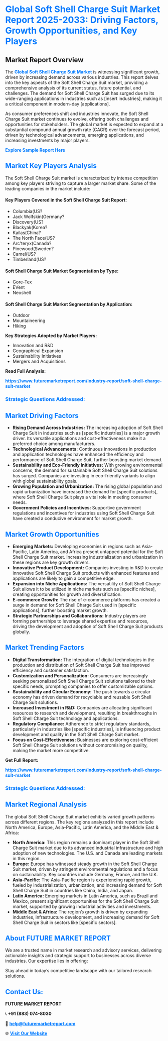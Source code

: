 <h1 style="color: #007BFF;">Global Soft Shell Charge Suit Market Report 2025-2033: Driving Factors, Growth Opportunities, and Key Players</h1>

<section id="overview">
<h2>Market Report Overview</h2>
<p>The <a href="https://www.futuremarketreport.com/industry-report/soft-shell-charge-suit-market" style="color: #007BFF; text-decoration: none;"><strong>Global Soft Shell Charge Suit Market</strong></a> is witnessing significant growth, driven by increasing demand across various industries. This report delves into the key aspects of the Soft Shell Charge Suit market, providing a comprehensive analysis of its current status, future potential, and challenges. The demand for Soft Shell Charge Suit has surged due to its wide-ranging applications in industries such as [insert industries], making it a critical component in modern-day [applications].</p>
<p>As consumer preferences shift and industries innovate, the Soft Shell Charge Suit market continues to evolve, offering both challenges and opportunities for stakeholders. The global market is expected to expand at a substantial compound annual growth rate (CAGR) over the forecast period, driven by technological advancements, emerging applications, and increasing investments by major players.</p>
</section>

<section id="overview">
<p><a href="https://www.futuremarketreport.com/request-sample/reportId=103155" style="color: #007BFF; text-decoration: none;"><strong>Explore Sample Report Here</strong></a></p>
</section>

<section id="key-players">
<h2 style="color: #007BFF;">Market Key Players Analysis</h2>
<p>The Soft Shell Charge Suit market is characterized by intense competition among key players striving to capture a larger market share. Some of the leading companies in the market include:</p>
<h4>Key Players Covered in the Soft Shell Charge Suit Report:</h4>
<ul><li>Columbia(US?</li><li>Jack Wolfskin(Germany?</li><li>Discovery(US?</li><li>Blackyak(Korea?</li><li>Kailas(China?</li><li>The North Face(US?</li><li>Arc&#039;teryx(Canada?</li><li>Pinewood(Sweden?</li><li>Camel(US?</li><li>Timberland(US?</li></ul>
<h4>Soft Shell Charge Suit Market Segmentation by Type:</h4>
<ul><li>Gore-Tex</li><li>EVent</li><li>Neoshell</li></ul>

<h4>Soft Shell Charge Suit Market Segmentation by Application:</h4>
<ul><li>Outdoor</li><li>Mountaineering</li><li>Hiking</li></ul>
<p><strong>Key Strategies Adopted by Market Players:</strong></p>
<ul>
<li>Innovation and R&D</li>
<li>Geographical Expansion</li>
<li>Sustainability Initiatives</li>
<li>Mergers and Acquisitions</li>
</ul>
</section>

<section>
<p><strong>Read Full Analysis: </strong></p><a href="https://www.futuremarketreport.com/industry-report/soft-shell-charge-suit-market" style="color: #007BFF; text-decoration: none;"><strong>https://www.futuremarketreport.com/industry-report/soft-shell-charge-suit-market</strong></a>
<h3 style="color: #007BFF;">Strategic Questions Addressed:</h3>
</section>

<section id="driving-factors">
<h2 style="color: #007BFF;">Market Driving Factors</h2>
<ul>
<li><strong>Rising Demand Across Industries:</strong> The increasing adoption of Soft Shell Charge Suit in industries such as [specific industries] is a major growth driver. Its versatile applications and cost-effectiveness make it a preferred choice among manufacturers.</li>
<li><strong>Technological Advancements:</strong> Continuous innovations in production and application technologies have enhanced the efficiency and performance of Soft Shell Charge Suit, further boosting market demand.</li>
<li><strong>Sustainability and Eco-Friendly Initiatives:</strong> With growing environmental concerns, the demand for sustainable Soft Shell Charge Suit solutions has surged. Companies are investing in eco-friendly variants to align with global sustainability goals.</li>
<li><strong>Growing Population and Urbanization:</strong> The rising global population and rapid urbanization have increased the demand for [specific products], where Soft Shell Charge Suit plays a vital role in meeting consumer needs.</li>
<li><strong>Government Policies and Incentives:</strong> Supportive government regulations and incentives for industries using Soft Shell Charge Suit have created a conducive environment for market growth.</li>
</ul>
</section>

<section id="growth-opportunities">
<h2 style="color: #007BFF;">Market Growth Opportunities</h2>
<ul>
<li><strong>Emerging Markets:</strong> Developing economies in regions such as Asia-Pacific, Latin America, and Africa present untapped potential for the Soft Shell Charge Suit market. Increasing industrialization and urbanization in these regions are key growth drivers.</li>
<li><strong>Innovative Product Development:</strong> Companies investing in R&D to create innovative Soft Shell Charge Suit products with enhanced features and applications are likely to gain a competitive edge.</li>
<li><strong>Expansion into Niche Applications:</strong> The versatility of Soft Shell Charge Suit allows it to be utilized in niche markets such as [specific niches], creating opportunities for growth and diversification.</li>
<li><strong>E-commerce Growth:</strong> The rise of e-commerce platforms has created a surge in demand for Soft Shell Charge Suit used in [specific applications], further boosting market growth.</li>
<li><strong>Strategic Partnerships and Collaborations:</strong> Industry players are forming partnerships to leverage shared expertise and resources, driving the development and adoption of Soft Shell Charge Suit products globally.</li>
</ul>
</section>

<section id="trending-factors">
<h2 style="color: #007BFF;">Market Trending Factors</h2>
<ul>
<li><strong>Digital Transformation:</strong> The integration of digital technologies in the production and distribution of Soft Shell Charge Suit has improved efficiency and customer satisfaction.</li>
<li><strong>Customization and Personalization:</strong> Consumers are increasingly seeking personalized Soft Shell Charge Suit solutions tailored to their specific needs, prompting companies to offer customizable options.</li>
<li><strong>Sustainability and Circular Economy:</strong> The push towards a circular economy has driven demand for recyclable and reusable Soft Shell Charge Suit solutions.</li>
<li><strong>Increased Investment in R&D:</strong> Companies are allocating significant resources to research and development, resulting in breakthroughs in Soft Shell Charge Suit technology and applications.</li>
<li><strong>Regulatory Compliance:</strong> Adherence to strict regulatory standards, particularly in industries like [specific industries], is influencing product development and quality in the Soft Shell Charge Suit market.</li>
<li><strong>Focus on Cost-Effectiveness:</strong> Businesses are exploring cost-efficient Soft Shell Charge Suit solutions without compromising on quality, making the market more competitive.</li>
</ul>
</section>

<section>
<p><strong>Get Full Report: </strong></p><a href="https://www.futuremarketreport.com/industry-report/soft-shell-charge-suit-market" style="color: #007BFF; text-decoration: none;"><strong>https://www.futuremarketreport.com/industry-report/soft-shell-charge-suit-market</strong></a>
<h3 style="color: #007BFF;">Strategic Questions Addressed:</h3>
</section>


<section id="regional-analysis">
<h2 style="color: #007BFF;">Market Regional Analysis</h2>
<p>The global Soft Shell Charge Suit market exhibits varied growth patterns across different regions. The key regions analyzed in this report include North America, Europe, Asia-Pacific, Latin America, and the Middle East & Africa:</p>
<ul>
<li><strong>North America:</strong> This region remains a dominant player in the Soft Shell Charge Suit market due to its advanced industrial infrastructure and high adoption of new technologies. The U.S. and Canada are leading markets in this region.</li>
<li><strong>Europe:</strong> Europe has witnessed steady growth in the Soft Shell Charge Suit market, driven by stringent environmental regulations and a focus on sustainability. Key countries include Germany, France, and the U.K.</li>
<li><strong>Asia-Pacific:</strong> The Asia-Pacific region is experiencing rapid growth, fueled by industrialization, urbanization, and increasing demand for Soft Shell Charge Suit in countries like China, India, and Japan.</li>
<li><strong>Latin America:</strong> Emerging markets in Latin America, such as Brazil and Mexico, present significant opportunities for the Soft Shell Charge Suit market, supported by growing industrial activities and investments.</li>
<li><strong>Middle East & Africa:</strong> The region’s growth is driven by expanding industries, infrastructure development, and increasing demand for Soft Shell Charge Suit in sectors like [specific sectors].</li>
</ul>
</section>

<footer>
<h2 style="color: #007BFF;">About FUTURE MARKET REPORT</h2>
<p>We are a trusted name in market research and advisory services, delivering actionable insights and strategic support to businesses across diverse industries. Our expertise lies in offering:</p>

<p>Stay ahead in today’s competitive landscape with our tailored research solutions.</p>

<h2 style="color: #007BFF;">Contact Us:</h2>
<p><strong>FUTURE MARKET REPORT</strong></p>
<p>📞 <strong>+91 (883) 074-8030</strong></p>
<p>📧 <strong><a href="mailto:help@futuremarketreport.com" style="color: #007BFF;">help@futuremarketreport.com</a></strong></p>
<p>🌐 <strong><a href="https://www.futuremarketreport.com/" style="color: #007BFF;">Visit Our Website</a></strong></p>
</footer>
